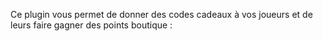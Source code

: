 Ce plugin vous permet de donner des codes cadeaux à vos joueurs et de leurs faire gagner des points boutique :
